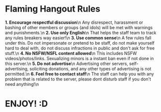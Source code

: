# Flaming Hangout Rules
**1. Encourage respectful discussion**\n
Any disrespect, harassment or bashing of other members or groups (and idols) will be met with warnings and punishments.\n
**2. Use only English**\n
That helps the staff team to track any rules breakers way easier!\n
**3. Use common sense**\n
A few rules fall under this. Do not impersonate or pretend to be staff, do not make yourself hard to deal with, do not discuss infractions in public and don't ask for free stuff.\n
**4. No NSFW/NSFL content allowed**\n
This includes NSFW videos/photos/links. Sexualizing minors is a instant ban even if not done in this server.\n
**5. Do not advertise**\n
Advertising other servers, self-advertising, soliciting donations, and any other types of advertising is not permitted.\n
**6. Feel free to contact staff**\n
The staff can help you with any problem that is related to the server, please dont disturb staff if you don't need anything!\n

# ENJOY! :D
